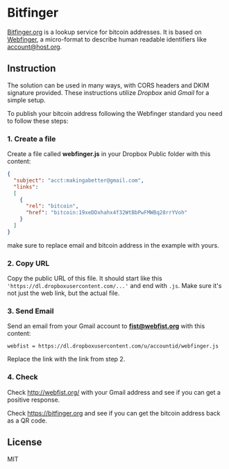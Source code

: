 # Bitfinger


[Bitfinger.org](https://bitfinger.org) is a lookup service for bitcoin addresses. It is based on [Webfinger](https://tools.ietf.org/html/rfc7033), a micro-format to describe human readable identifiers like account@host.org.

## Instruction

The solution can be used in many ways, with CORS headers and DKIM signature provided. These instructions utilize *Dropbox* anid *Gmail* for a simple setup. 

To publish your bitcoin address following the Webfinger standard you need to follow these steps:

### 1. Create a file 
Create a file called **webfinger.js** in your Dropbox Public folder with this content:
  ```json
  {
    "subject": "acct:makingabetter@gmail.com",
    "links":
    [
      {
        "rel": "bitcoin",
        "href": "bitcoin:19xeDDxhahx4f32WtBbPwFMWBq28rrYVoh"
      }
    ]
  }
  ```
  make sure to replace email and bitcoin address in the example with yours.
### 2. Copy URL
Copy the public URL of this file. It should start like this ```'https://dl.dropboxusercontent.com/...'``` and end with ```.js```. Make sure it's not just the web link, but the actual file.
### 3. Send Email
Send an email from your Gmail account to **fist@webfist.org** with this content:
  ```
  webfist = https://dl.dropboxusercontent.com/u/accountid/webfinger.js
  ```
Replace the link with the link from step 2.
### 4. Check
Check http://webfist.org/ with your Gmail address and see if you can get a positive response.

Check https://bitfinger.org and see if you can get the bitcoin address back as a QR code.

License
----

MIT
